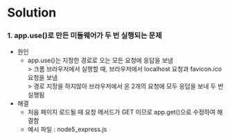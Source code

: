# Solution
### 1. app.use()로 만든 미들웨어가 두 번 실행되는 문제
* 원인 
  * app.use()는 지정한 경로로 오는 모든 요청에 응답을 보냄
  <br>> 크롬 브라우저에서 실행할 때, 브라우저에서 localhost 요청과 favicon.ico 요청을 보냄
  <br>> 경로 지정을 하지않아 브라우저에서 온 2개의 요청에 모두 응답을 보내 두 번 실행됨
* 해결
  * 처음 페이지 로드될 때 요청 메서드가 GET 이므로 app.get()으로 수정하여 해결함
  * 예시 파일 : node5_express.js